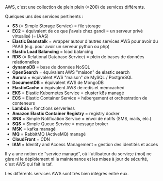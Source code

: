 AWS, c'est une collection de plein plein (>200) de services différents.

Quelques uns des services pertinents :

- **S3** (= Simple Storage Service) = file storage
- **EC2** = équivalent de ce que j'avais chez gandi = un serveur privé virtualisé (= IAAS)
- **Elastic Beanstalk** = wrapper autour d'autres services AWS pour avoir du PAAS (e.g. pour avoir un serveur python ou php)
- **Elastic Load Balancing** = load balancing
- **RDS** (= Relational Database Service) = plein de bases de données relationnelles
- **dynamoDB** = base de données NoSQL
- **OpenSearch** = équivalent AWS "maison" de elastic search
- **Aurora** = équivalent AWS "maison" de MySQL / PostgreSQL
- **DocumentDB** = équivalent AWS de MongoDB
- **ElasticCache** = équivalent AWS de redis et memcached
- **EKS** = Elastic Kubernetes Service = cluster k8s managé
- **ECS** = Elastic Container Service = hébergement et orchestration de conteneurs
- **Lambda** = fonctions serverless
- **Amazon Elastic Container Registry** = registry docker
- **SNS** = Simple Notification Service = envoi de notifs (SMS, mails, etc.)
- **SQS** = Simple Queue Service = message broker
- **MSK** = kafka managé
- **MQ** = RabbitMQ (ActiveMQ) managé
- **CloudFront** = CDN
- **IAM** = Identity and Access Management = gestion des identités et accès

Il y a une notion de "service managé", où l'utilisateur du servic;e (moi) ne gère ni le déploiement ni la maintenance et les mises à jour de sécurité, c'est AWS qui fait le taf.

Les différents services AWS sont très bien intégrés entre eux.

